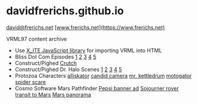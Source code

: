 # davidfrerichs.github.io
david@frerichs.net
[www.frerichs.net](https://www.frerichs.net)

VRML97 content archive
- Use [X_ITE JavaScript library](https://create3000.github.io/x_ite/) for importing VRML into HTML
- Bliss Dot Com Episodes [1](/vrml/bliss_episodes/e1.html)  [2](/vrml/bliss_episodes/e2.html)  [3](/vrml/bliss_episodes/e3.html)  [4](/vrml/bliss_episodes/e4.html)  [5](/vrml/bliss_episodes/e5.html)
- Construct/Pighed [Crutch](/vrml/crutch/crutch.html)
- Construct/Pighed Dr. Halo Scenes [1](/vrml/dr_halo/e1.html) [2](/vrml/dr_halo/e2.html) [3](/vrml/dr_halo/e3.html) [4](/vrml/dr_halo/e4.html) [5](/vrml/dr_halo/e5.html)
- Protozoa Characters [alliskator](/vrml/alliskator/scene.html)  [candid camera](/vrml/candidcam/scene.html)  [mr. kettledrum](/vrml/kettledrum/scene.html)  [motogator](/vrml/motogator/scene.html)  [spider scare](/vrml/spider_scare/scene.html)
- Cosmo Software Mars Pathfinder [Pepsi banner ad](/vrml/mars/index.html) [Sojourner rover](/vrml/mars/preparation.html) [transit to Mars](/vrml/mars/journey.html) [Mars panorama](/vrml/mars/experience.html)

